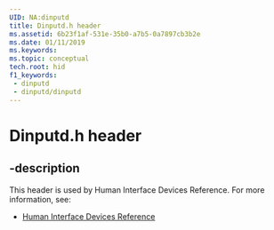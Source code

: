 ```yaml
---
UID: NA:dinputd
title: Dinputd.h header
ms.assetid: 6b23f1af-531e-35b0-a7b5-0a7897cb3b2e
ms.date: 01/11/2019
ms.keywords: 
ms.topic: conceptual
tech.root: hid
f1_keywords:
 - dinputd
 - dinputd/dinputd
---
```


# Dinputd.h header


## -description

This header is used by Human Interface Devices Reference. For more information, see:

- [Human Interface Devices Reference](../_hid/index.md)

